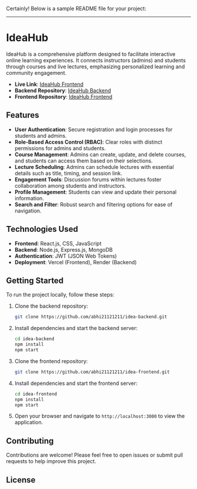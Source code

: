 Certainly! Below is a sample README file for your project:

---

# IdeaHub

IdeaHub is a comprehensive platform designed to facilitate interactive online learning experiences. It connects instructors (admins) and students through courses and live lectures, emphasizing personalized learning and community engagement.

- **Live Link**: [IdeaHub Frontend](https://idea-frontend-flax.vercel.app/)
- **Backend Repository**: [IdeaHub Backend](https://github.com/abhi21121211/idea-backend)
- **Frontend Repository**: [IdeaHub Frontend](https://github.com/abhi21121211/idea-frontend)

## Features

- **User Authentication**: Secure registration and login processes for students and admins.
- **Role-Based Access Control (RBAC)**: Clear roles with distinct permissions for admins and students.
- **Course Management**: Admins can create, update, and delete courses, and students can access them based on their selections.
- **Lecture Scheduling**: Admins can schedule lectures with essential details such as title, timing, and session link.
- **Engagement Tools**: Discussion forums within lectures foster collaboration among students and instructors.
- **Profile Management**: Students can view and update their personal information.
- **Search and Filter**: Robust search and filtering options for ease of navigation.

## Technologies Used

- **Frontend**: React.js, CSS, JavaScript
- **Backend**: Node.js, Express.js, MongoDB
- **Authentication**: JWT (JSON Web Tokens)
- **Deployment**: Vercel (Frontend), Render (Backend)

## Getting Started

To run the project locally, follow these steps:

1. Clone the backend repository:
   ```bash
   git clone https://github.com/abhi21121211/idea-backend.git
   ```

2. Install dependencies and start the backend server:
   ```bash
   cd idea-backend
   npm install
   npm start
   ```

3. Clone the frontend repository:
   ```bash
   git clone https://github.com/abhi21121211/idea-frontend.git
   ```

4. Install dependencies and start the frontend server:
   ```bash
   cd idea-frontend
   npm install
   npm start
   ```

5. Open your browser and navigate to `http://localhost:3000` to view the application.

## Contributing

Contributions are welcome! Please feel free to open issues or submit pull requests to help improve this project.

## License

